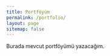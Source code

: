 ```yaml
---
title: Portföyüm
permalink: /portfolio/
layout: page
sitemap: false 
---
```


Burada mevcut portföyümü yazacağım.
